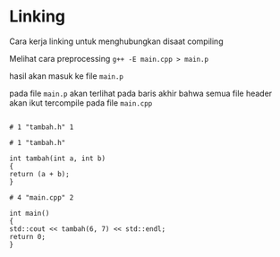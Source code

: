 # Linking

Cara kerja linking untuk menghubungkan disaat compiling

Melihat cara preprocessing
`g++ -E main.cpp > main.p`

hasil akan masuk ke file `main.p`

pada file `main.p` akan terlihat pada baris akhir bahwa semua file header akan ikut tercompile pada file `main.cpp`

```

# 1 "tambah.h" 1

# 1 "tambah.h"

int tambah(int a, int b)
{
return (a + b);
}

# 4 "main.cpp" 2

int main()
{
std::cout << tambah(6, 7) << std::endl;
return 0;
}

```
